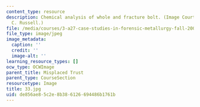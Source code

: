 ```yaml
---
content_type: resource
description: Chemical analysis of whole and fracture bolt. (Image Courtesy of Kenneth
  C. Russell.)
file: /media/courses/3-a27-case-studies-in-forensic-metallurgy-fall-2007/de856ae85c2e8b386126694486b1761b_33.jpg
file_type: image/jpeg
image_metadata:
  caption: ''
  credit: ''
  image-alt: ''
learning_resource_types: []
ocw_type: OCWImage
parent_title: Misplaced Trust
parent_type: CourseSection
resourcetype: Image
title: 33.jpg
uid: de856ae8-5c2e-8b38-6126-694486b1761b
---
```

